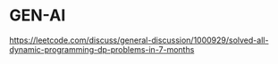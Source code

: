 # GEN-AI

https://leetcode.com/discuss/general-discussion/1000929/solved-all-dynamic-programming-dp-problems-in-7-months
